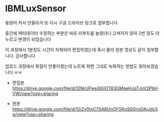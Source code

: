 # IBMLuxSensor

용량이 커서 안올라가 또 다시 구글 드라이브 링크로 첨부합니다

중간에 메타데이터 수정하는 부분은 바로 리부트를 눌렀더니 고쳐지지 않아 2번 정도 더 누르고 변경이 되었습니다

이 과정에서 1분정도 시간이 지체되어 편집하였는데 혹시 몰라 원본 영상도 같이 첨부합니다. 감사합니다

업로드 과정에서 화질이 안좋아졌는데 노트북 화면 그대로 녹화하는 방법도 찾아보겠습니다 ㅠㅠ


- 편집본
https://drive.google.com/file/d/12NrUPwe3lGlOT63GMgeHJqTJoV2PbHVW/view?usp=sharing

- 원본
https://drive.google.com/file/d/12iZy0txC7SA8UnOFGKqS0OnsDAjJdx3g/view?usp=sharing
